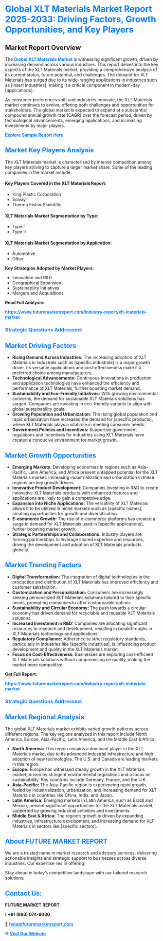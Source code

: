 <h1 style="color: #007BFF;">Global XLT Materials Market Report 2025-2033: Driving Factors, Growth Opportunities, and Key Players</h1>

<section id="overview">
<h2>Market Report Overview</h2>
<p>The <a href="https://www.futuremarketreport.com/industry-report/xlt-materials-market" style="color: #007BFF; text-decoration: none;"><strong>Global XLT Materials Market</strong></a> is witnessing significant growth, driven by increasing demand across various industries. This report delves into the key aspects of the XLT Materials market, providing a comprehensive analysis of its current status, future potential, and challenges. The demand for XLT Materials has surged due to its wide-ranging applications in industries such as [insert industries], making it a critical component in modern-day [applications].</p>
<p>As consumer preferences shift and industries innovate, the XLT Materials market continues to evolve, offering both challenges and opportunities for stakeholders. The global market is expected to expand at a substantial compound annual growth rate (CAGR) over the forecast period, driven by technological advancements, emerging applications, and increasing investments by major players.</p>
</section>

<section id="overview">
<p><a href="https://www.futuremarketreport.com/request-sample/reportId=84432" style="color: #007BFF; text-decoration: none;"><strong>Explore Sample Report Here</strong></a></p>
</section>

<section id="key-players">
<h2 style="color: #007BFF;">Market Key Players Analysis</h2>
<p>The XLT Materials market is characterized by intense competition among key players striving to capture a larger market share. Some of the leading companies in the market include:</p>
<h4>Key Players Covered in the XLT Materials Report:</h4>
<ul><li>King Plastic Corporation</li><li>Solvay</li><li>Thermo Fisher Scientific</li></ul>
<h4>XLT Materials Market Segmentation by Type:</h4>
<ul><li>Type I</li><li>Type II</li></ul>

<h4>XLT Materials Market Segmentation by Application:</h4>
<ul><li>Automotive</li><li>Other</li></ul>
<p><strong>Key Strategies Adopted by Market Players:</strong></p>
<ul>
<li>Innovation and R&D</li>
<li>Geographical Expansion</li>
<li>Sustainability Initiatives</li>
<li>Mergers and Acquisitions</li>
</ul>
</section>

<section>
<p><strong>Read Full Analysis: </strong></p><a href="https://www.futuremarketreport.com/industry-report/xlt-materials-market" style="color: #007BFF; text-decoration: none;"><strong>https://www.futuremarketreport.com/industry-report/xlt-materials-market</strong></a>
<h3 style="color: #007BFF;">Strategic Questions Addressed:</h3>
</section>

<section id="driving-factors">
<h2 style="color: #007BFF;">Market Driving Factors</h2>
<ul>
<li><strong>Rising Demand Across Industries:</strong> The increasing adoption of XLT Materials in industries such as [specific industries] is a major growth driver. Its versatile applications and cost-effectiveness make it a preferred choice among manufacturers.</li>
<li><strong>Technological Advancements:</strong> Continuous innovations in production and application technologies have enhanced the efficiency and performance of XLT Materials, further boosting market demand.</li>
<li><strong>Sustainability and Eco-Friendly Initiatives:</strong> With growing environmental concerns, the demand for sustainable XLT Materials solutions has surged. Companies are investing in eco-friendly variants to align with global sustainability goals.</li>
<li><strong>Growing Population and Urbanization:</strong> The rising global population and rapid urbanization have increased the demand for [specific products], where XLT Materials plays a vital role in meeting consumer needs.</li>
<li><strong>Government Policies and Incentives:</strong> Supportive government regulations and incentives for industries using XLT Materials have created a conducive environment for market growth.</li>
</ul>
</section>

<section id="growth-opportunities">
<h2 style="color: #007BFF;">Market Growth Opportunities</h2>
<ul>
<li><strong>Emerging Markets:</strong> Developing economies in regions such as Asia-Pacific, Latin America, and Africa present untapped potential for the XLT Materials market. Increasing industrialization and urbanization in these regions are key growth drivers.</li>
<li><strong>Innovative Product Development:</strong> Companies investing in R&D to create innovative XLT Materials products with enhanced features and applications are likely to gain a competitive edge.</li>
<li><strong>Expansion into Niche Applications:</strong> The versatility of XLT Materials allows it to be utilized in niche markets such as [specific niches], creating opportunities for growth and diversification.</li>
<li><strong>E-commerce Growth:</strong> The rise of e-commerce platforms has created a surge in demand for XLT Materials used in [specific applications], further boosting market growth.</li>
<li><strong>Strategic Partnerships and Collaborations:</strong> Industry players are forming partnerships to leverage shared expertise and resources, driving the development and adoption of XLT Materials products globally.</li>
</ul>
</section>

<section id="trending-factors">
<h2 style="color: #007BFF;">Market Trending Factors</h2>
<ul>
<li><strong>Digital Transformation:</strong> The integration of digital technologies in the production and distribution of XLT Materials has improved efficiency and customer satisfaction.</li>
<li><strong>Customization and Personalization:</strong> Consumers are increasingly seeking personalized XLT Materials solutions tailored to their specific needs, prompting companies to offer customizable options.</li>
<li><strong>Sustainability and Circular Economy:</strong> The push towards a circular economy has driven demand for recyclable and reusable XLT Materials solutions.</li>
<li><strong>Increased Investment in R&D:</strong> Companies are allocating significant resources to research and development, resulting in breakthroughs in XLT Materials technology and applications.</li>
<li><strong>Regulatory Compliance:</strong> Adherence to strict regulatory standards, particularly in industries like [specific industries], is influencing product development and quality in the XLT Materials market.</li>
<li><strong>Focus on Cost-Effectiveness:</strong> Businesses are exploring cost-efficient XLT Materials solutions without compromising on quality, making the market more competitive.</li>
</ul>
</section>

<section>
<p><strong>Get Full Report: </strong></p><a href="https://www.futuremarketreport.com/industry-report/xlt-materials-market" style="color: #007BFF; text-decoration: none;"><strong>https://www.futuremarketreport.com/industry-report/xlt-materials-market</strong></a>
<h3 style="color: #007BFF;">Strategic Questions Addressed:</h3>
</section>


<section id="regional-analysis">
<h2 style="color: #007BFF;">Market Regional Analysis</h2>
<p>The global XLT Materials market exhibits varied growth patterns across different regions. The key regions analyzed in this report include North America, Europe, Asia-Pacific, Latin America, and the Middle East & Africa:</p>
<ul>
<li><strong>North America:</strong> This region remains a dominant player in the XLT Materials market due to its advanced industrial infrastructure and high adoption of new technologies. The U.S. and Canada are leading markets in this region.</li>
<li><strong>Europe:</strong> Europe has witnessed steady growth in the XLT Materials market, driven by stringent environmental regulations and a focus on sustainability. Key countries include Germany, France, and the U.K.</li>
<li><strong>Asia-Pacific:</strong> The Asia-Pacific region is experiencing rapid growth, fueled by industrialization, urbanization, and increasing demand for XLT Materials in countries like China, India, and Japan.</li>
<li><strong>Latin America:</strong> Emerging markets in Latin America, such as Brazil and Mexico, present significant opportunities for the XLT Materials market, supported by growing industrial activities and investments.</li>
<li><strong>Middle East & Africa:</strong> The region’s growth is driven by expanding industries, infrastructure development, and increasing demand for XLT Materials in sectors like [specific sectors].</li>
</ul>
</section>

<footer>
<h2 style="color: #007BFF;">About FUTURE MARKET REPORT</h2>
<p>We are a trusted name in market research and advisory services, delivering actionable insights and strategic support to businesses across diverse industries. Our expertise lies in offering:</p>

<p>Stay ahead in today’s competitive landscape with our tailored research solutions.</p>

<h2 style="color: #007BFF;">Contact Us:</h2>
<p><strong>FUTURE MARKET REPORT</strong></p>
<p>📞 <strong>+91 (883) 074-8030</strong></p>
<p>📧 <strong><a href="mailto:help@futuremarketreport.com" style="color: #007BFF;">help@futuremarketreport.com</a></strong></p>
<p>🌐 <strong><a href="https://www.futuremarketreport.com/" style="color: #007BFF;">Visit Our Website</a></strong></p>
</footer>